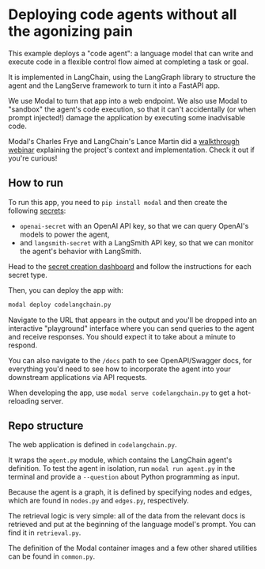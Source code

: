 # Deploying code agents without all the agonizing pain

This example deploys a "code agent": a language model that can write and execute
code in a flexible control flow aimed at completing a task or goal.

It is implemented in LangChain, using the LangGraph library to structure the
agent and the LangServe framework to turn it into a FastAPI app.

We use Modal to turn that app into a web endpoint. We also use Modal to
"sandbox" the agent's code execution, so that it can't accidentally (or when
prompt injected!) damage the application by executing some inadvisable code.

Modal's Charles Frye and LangChain's Lance Martin did a
[walkthrough webinar](https://www.youtube.com/watch?v=X3yzWtAkaeo) explaining
the project's context and implementation. Check it out if you're curious!

## How to run

To run this app, you need to `pip install modal` and then create the following
[secrets](https://modal.com/docs/guide/secrets):

- `openai-secret` with an OpenAI API key, so that we can query OpenAI's models
  to power the agent,
- and `langsmith-secret` with a LangSmith API key, so that we can monitor the
  agent's behavior with LangSmith.

Head to the [secret creation dashboard](https://modal.com/secrets/) and follow
the instructions for each secret type.

Then, you can deploy the app with:

```bash
modal deploy codelangchain.py
```

Navigate to the URL that appears in the output and you'll be dropped into an
interactive "playground" interface where you can send queries to the agent and
receive responses. You should expect it to take about a minute to respond.

You can also navigate to the `/docs` path to see OpenAPI/Swagger docs, for
everything you'd need to see how to incorporate the agent into your downstream
applications via API requests.

When developing the app, use `modal serve codelangchain.py` to get a
hot-reloading server.

## Repo structure

The web application is defined in `codelangchain.py`.

It wraps the `agent.py` module, which contains the LangChain agent's definition.
To test the agent in isolation, run `modal run agent.py` in the terminal and
provide a `--question` about Python programming as input.

Because the agent is a graph, it is defined by specifying nodes and edges, which
are found in `nodes.py` and `edges.py`, respectively.

The retrieval logic is very simple: all of the data from the relevant docs is
retrieved and put at the beginning of the language model's prompt. You can find
it in `retrieval.py`.

The definition of the Modal container images and a few other shared utilities
can be found in `common.py`.
